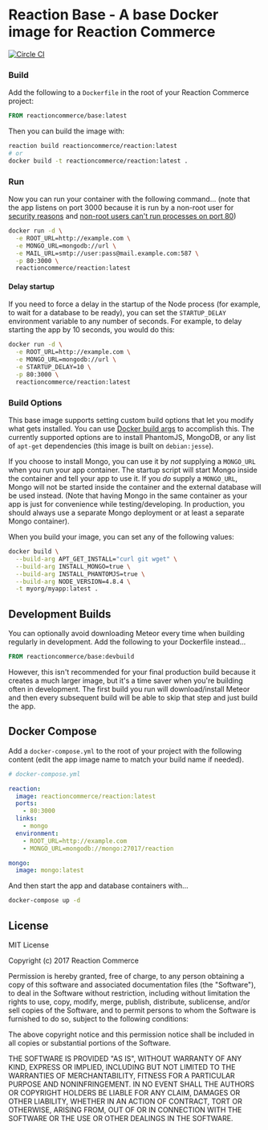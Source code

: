 # Reaction Base - A base Docker image for Reaction Commerce

[![Circle CI](https://circleci.com/gh/reactioncommerce/base/tree/master.svg?style=svg)](https://circleci.com/gh/reactioncommerce/base/tree/master)

### Build

Add the following to a `Dockerfile` in the root of your Reaction Commerce project:

```Dockerfile
FROM reactioncommerce/base:latest
```

Then you can build the image with:

```sh
reaction build reactioncommerce/reaction:latest
# or
docker build -t reactioncommerce/reaction:latest .
```

### Run

Now you can run your container with the following command...
(note that the app listens on port 3000 because it is run by a non-root user for [security reasons](https://github.com/nodejs/docker-node/issues/1) and [non-root users can't run processes on port 80](http://stackoverflow.com/questions/16573668/best-practices-when-running-node-js-with-port-80-ubuntu-linode))

```sh
docker run -d \
  -e ROOT_URL=http://example.com \
  -e MONGO_URL=mongodb://url \
  -e MAIL_URL=smtp://user:pass@mail.example.com:587 \
  -p 80:3000 \
  reactioncommerce/reaction:latest
```

#### Delay startup

If you need to force a delay in the startup of the Node process (for example, to wait for a database to be ready), you can set the `STARTUP_DELAY` environment variable to any number of seconds.  For example, to delay starting the app by 10 seconds, you would do this:

```sh
docker run -d \
  -e ROOT_URL=http://example.com \
  -e MONGO_URL=mongodb://url \
  -e STARTUP_DELAY=10 \
  -p 80:3000 \
  reactioncommerce/reaction:latest
```

### Build Options

This base image supports setting custom build options that let you modify what gets installed.  You can use [Docker build args](https://docs.docker.com/engine/reference/builder/#arg) to accomplish this.  The currently supported options are to install PhantomJS, MongoDB, or any list of `apt-get` dependencies (this image is built on `debian:jesse`).  

If you choose to install Mongo, you can use it by _not_ supplying a `MONGO_URL` when you run your app container.  The startup script will start Mongo inside the container and tell your app to use it.  If you _do_ supply a `MONGO_URL`, Mongo will not be started inside the container and the external database will be used instead. (Note that having Mongo in the same container as your app is just for convenience while testing/developing.  In production, you should always use a separate Mongo deployment or at least a separate Mongo container).

When you build your image, you can set any of the following values:

```sh
docker build \
  --build-arg APT_GET_INSTALL="curl git wget" \
  --build-arg INSTALL_MONGO=true \
  --build-arg INSTALL_PHANTOMJS=true \
  --build-arg NODE_VERSION=4.8.4 \
  -t myorg/myapp:latest .
```

## Development Builds

You can optionally avoid downloading Meteor every time when building regularly in development.  Add the following to your Dockerfile instead...

```Dockerfile
FROM reactioncommerce/base:devbuild
```

However, this isn't recommended for your final production build because it creates a much larger image, but it's a time saver when you're building often in development.  The first build you run will download/install Meteor and then every subsequent build will be able to skip that step and just build the app.

## Docker Compose

Add a `docker-compose.yml` to the root of your project with the following content (edit the app image name to match your build name if needed).

```yaml
# docker-compose.yml

reaction:
  image: reactioncommerce/reaction:latest
  ports:
    - 80:3000
  links:
    - mongo
  environment:
    - ROOT_URL=http://example.com
    - MONGO_URL=mongodb://mongo:27017/reaction

mongo:
  image: mongo:latest
```

And then start the app and database containers with...

```sh
docker-compose up -d
```

## License

MIT License

Copyright (c) 2017 Reaction Commerce

Permission is hereby granted, free of charge, to any person obtaining a copy
of this software and associated documentation files (the "Software"), to deal
in the Software without restriction, including without limitation the rights
to use, copy, modify, merge, publish, distribute, sublicense, and/or sell
copies of the Software, and to permit persons to whom the Software is
furnished to do so, subject to the following conditions:

The above copyright notice and this permission notice shall be included in all
copies or substantial portions of the Software.

THE SOFTWARE IS PROVIDED "AS IS", WITHOUT WARRANTY OF ANY KIND, EXPRESS OR
IMPLIED, INCLUDING BUT NOT LIMITED TO THE WARRANTIES OF MERCHANTABILITY,
FITNESS FOR A PARTICULAR PURPOSE AND NONINFRINGEMENT. IN NO EVENT SHALL THE
AUTHORS OR COPYRIGHT HOLDERS BE LIABLE FOR ANY CLAIM, DAMAGES OR OTHER
LIABILITY, WHETHER IN AN ACTION OF CONTRACT, TORT OR OTHERWISE, ARISING FROM,
OUT OF OR IN CONNECTION WITH THE SOFTWARE OR THE USE OR OTHER DEALINGS IN THE
SOFTWARE.
